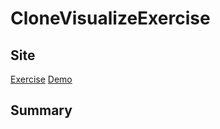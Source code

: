 # CloneVisualizeExercise
## Site
[Exercise]()
[Demo](https://templated.co/visualize)

## Summary



